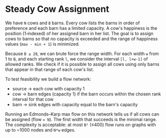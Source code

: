 # Steady Cow Assignment

We have `N` cows and `B` barns.  Every cow lists the barns in order of
preference and each barn has a limited capacity.  A cow's happiness is the
position (1‑indexed) of her assigned barn in her list.  The goal is to assign
cows to barns so that no capacity is exceeded and the range of happiness values
(`max - min + 1`) is minimized.

Because `B ≤ 20`, we can brute force the range width.  For each width `w` from
1 to `B`, and each starting rank `l`, we consider the interval `[l, l+w-1]` of
allowed ranks.  We check if it is possible to assign all cows using only barns
that appear in that range of each cow's list.

To test feasibility we build a flow network:

* source → each cow with capacity 1
* cow → barn edges (capacity 1) if the barn occurs within the chosen rank
  interval for that cow
* barn → sink edges with capacity equal to the barn's capacity

Running an Edmonds–Karp max flow on this network tells us if all cows can be
assigned (flow `= N`).  The first width that succeeds is the minimal range.
The complexity is acceptable: at most `B²` (≤400) flow runs on graphs with up
to ~1000 nodes and `N*w` edges.
